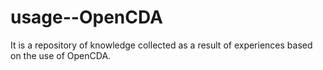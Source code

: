 # usage--OpenCDA
It is a repository of knowledge collected as a result of experiences based on the use of OpenCDA.
